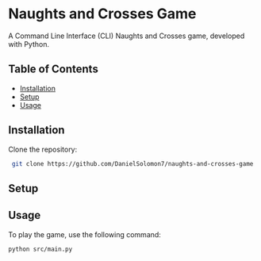 # Naughts and Crosses Game
A Command Line Interface (CLI) Naughts and Crosses game, developed with Python.

## Table of Contents
- [Installation](#installation)
- [Setup](#setup)
- [Usage](#usage)

## Installation
Clone the repository:
```bash
 git clone https://github.com/DanielSolomon7/naughts-and-crosses-game
```

## Setup


## Usage
To play the game, use the following command:
```bash
python src/main.py
```
